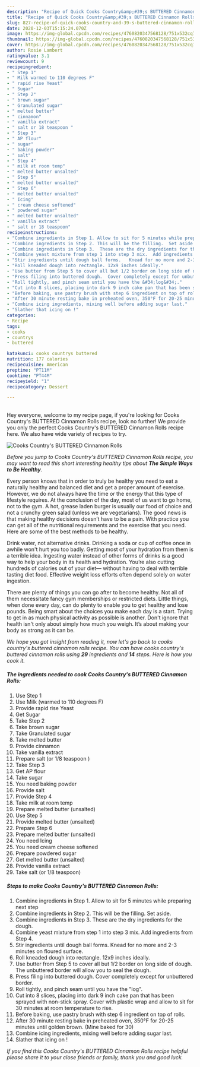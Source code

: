 ```yaml
---
description: "Recipe of Quick Cooks Country&amp;#39;s BUTTERED Cinnamon Rolls"
title: "Recipe of Quick Cooks Country&amp;#39;s BUTTERED Cinnamon Rolls"
slug: 827-recipe-of-quick-cooks-country-and-39-s-buttered-cinnamon-rolls
date: 2020-12-03T15:15:24.070Z
image: https://img-global.cpcdn.com/recipes/4760820347568128/751x532cq70/cooks-countrys-buttered-cinnamon-rolls-recipe-main-photo.jpg
thumbnail: https://img-global.cpcdn.com/recipes/4760820347568128/751x532cq70/cooks-countrys-buttered-cinnamon-rolls-recipe-main-photo.jpg
cover: https://img-global.cpcdn.com/recipes/4760820347568128/751x532cq70/cooks-countrys-buttered-cinnamon-rolls-recipe-main-photo.jpg
author: Rosie Lambert
ratingvalue: 3.1
reviewcount: 9
recipeingredient:
- " Step 1"
- " Milk warmed to 110 degrees F"
- " rapid rise Yeast"
- " Sugar"
- " Step 2"
- " brown sugar"
- " Granulated sugar"
- " melted butter"
- " cinnamon"
- " vanilla extract"
- " salt or 18 teaspoon "
- " Step 3"
- " AP flour"
- " sugar"
- " baking powder"
- " salt"
- " Step 4"
- " milk at room temp"
- " melted butter unsalted"
- " Step 5"
- " melted butter unsalted"
- " Step 6"
- " melted butter unsalted"
- " Icing"
- " cream cheese softened"
- " powdered sugar"
- " melted butter unsalted"
- " vanilla extract"
- " salt or 18 teaspoon"
recipeinstructions:
- "Combine ingredients in Step 1. Allow to sit for 5 minutes while preparing next step"
- "Combine ingredients in Step 2. This will be the filling.  Set aside."
- "Combine ingredients in Step 3.  These are the dry ingredients for the dough."
- "Combine yeast mixture from step 1 into step 3 mix.  Add ingredients from Step 4."
- "Stir ingredients until dough ball forms.   Knead for no more and 2-3 minutes on floured surface."
- "Roll kneaded dough into rectangle. 12x9 inches ideally."
- "Use butter from Step 5 to cover all but 1/2 border on long side of dough.  The unbuttered border will allow you to seal the dough."
- "Press filing into buttered dough.  Cover completely except for unbuttered border."
- "Roll tightly, and pinch seam until you have the &#34;log&#34;."
- "Cut into 8 slices, placing into dark 9 inch cake pan that has been sprayed with non-stick spray. Cover with plastic wrap and allow to sit for 30 minutes at room temperature to rise."
- "Before baking, use pastry brush with step 6 ingredient on top of rolls."
- "After 30 minute resting bake in preheated oven, 350°F for 20-25 minutes until golden brown. (Mine baked for 30)"
- "Combine icing ingredients, mixing well before adding sugar last."
- "Slather that icing on !"
categories:
- Recipe
tags:
- cooks
- countrys
- buttered

katakunci: cooks countrys buttered 
nutrition: 177 calories
recipecuisine: American
preptime: "PT11M"
cooktime: "PT44M"
recipeyield: "1"
recipecategory: Dessert

---
```

<br>
Hey everyone, welcome to my recipe page, if you're looking for Cooks Country&#39;s BUTTERED Cinnamon Rolls recipe, look no further! We provide you only the perfect Cooks Country&#39;s BUTTERED Cinnamon Rolls recipe here. We also have wide variety of recipes to try.
<br>


![Cooks Country&#39;s BUTTERED Cinnamon Rolls](https://img-global.cpcdn.com/recipes/4760820347568128/751x532cq70/cooks-countrys-buttered-cinnamon-rolls-recipe-main-photo.jpg)

<i>Before you jump to Cooks Country&#39;s BUTTERED Cinnamon Rolls recipe, you may want to read this short interesting healthy tips about <strong>The Simple Ways to Be Healthy</strong>.</i>

Every person knows that in order to truly be healthy you need to eat a naturally healthy and balanced diet and get a proper amount of exercise. However, we do not always have the time or the energy that this type of lifestyle requires. At the conclusion of the day, most of us want to go home, not to the gym. A hot, grease laden burger is usually our food of choice and not a crunchy green salad (unless we are vegetarians). The good news is that making healthy decisions doesn’t have to be a pain. With practice you can get all of the nutritional requirements and the exercise that you need. Here are some of the best methods to be healthy.

Drink water, not alternative drinks. Drinking a soda or cup of coffee once in awhile won't hurt you too badly. Getting most of your hydration from them is a terrible idea. Ingesting water instead of other forms of drinks is a good way to help your body in its health and hydration. You’re also cutting hundreds of calories out of your diet— without having to deal with terrible tasting diet food. Effective weight loss efforts often depend solely on water ingestion.

There are plenty of things you can go after to become healthy. Not all of them necessitate fancy gym memberships or restricted diets. Little things, when done every day, can do plenty to enable you to get healthy and lose pounds. Being smart about the choices you make each day is a start. Trying to get in as much physical activity as possible is another. Don't ignore that health isn't only about simply how much you weigh. It’s about making your body as strong as it can be. 


<i>We hope you got insight from reading it, now let's go back to cooks country&#39;s buttered cinnamon rolls recipe. You can have cooks country&#39;s buttered cinnamon rolls using <strong>29</strong> ingredients and <strong>14</strong> steps. Here is how you cook it.
</i>

##### The ingredients needed to cook Cooks Country&#39;s BUTTERED Cinnamon Rolls:

1. Use  Step 1
1. Use  Milk (warmed to 110 degrees F)
1. Provide  rapid rise Yeast
1. Get  Sugar
1. Take  Step 2
1. Take  brown sugar
1. Take  Granulated sugar
1. Take  melted butter
1. Provide  cinnamon
1. Take  vanilla extract
1. Prepare  salt (or 1/8 teaspoon )
1. Take  Step 3
1. Get  AP flour
1. Take  sugar
1. You need  baking powder
1. Provide  salt
1. Provide  Step 4
1. Take  milk at room temp
1. Prepare  melted butter (unsalted)
1. Use  Step 5
1. Provide  melted butter (unsalted)
1. Prepare  Step 6
1. Prepare  melted butter (unsalted)
1. You need  Icing
1. You need  cream cheese softened
1. Prepare  powdered sugar
1. Get  melted butter (unsalted)
1. Provide  vanilla extract
1. Take  salt (or 1/8 teaspoon)


##### Steps to make Cooks Country&#39;s BUTTERED Cinnamon Rolls:

1. Combine ingredients in Step 1. Allow to sit for 5 minutes while preparing next step
1. Combine ingredients in Step 2. This will be the filling.  Set aside.
1. Combine ingredients in Step 3.  These are the dry ingredients for the dough.
1. Combine yeast mixture from step 1 into step 3 mix.  Add ingredients from Step 4.
1. Stir ingredients until dough ball forms.   Knead for no more and 2-3 minutes on floured surface.
1. Roll kneaded dough into rectangle. 12x9 inches ideally.
1. Use butter from Step 5 to cover all but 1/2 border on long side of dough.  The unbuttered border will allow you to seal the dough.
1. Press filing into buttered dough.  Cover completely except for unbuttered border.
1. Roll tightly, and pinch seam until you have the &#34;log&#34;.
1. Cut into 8 slices, placing into dark 9 inch cake pan that has been sprayed with non-stick spray. Cover with plastic wrap and allow to sit for 30 minutes at room temperature to rise.
1. Before baking, use pastry brush with step 6 ingredient on top of rolls.
1. After 30 minute resting bake in preheated oven, 350°F for 20-25 minutes until golden brown. (Mine baked for 30)
1. Combine icing ingredients, mixing well before adding sugar last.
1. Slather that icing on !


<i>If you find this Cooks Country&#39;s BUTTERED Cinnamon Rolls recipe helpful please share it to your close friends or family, thank you and good luck.</i>
